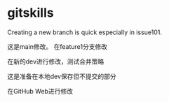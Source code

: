 # gitskills

Creating a new branch is quick especially in issue101. 

这是main修改。
在feature1分支修改

在新的dev进行修改，测试合并策略


这是准备在本地dev保存但不提交的部分

在GitHub Web进行修改
